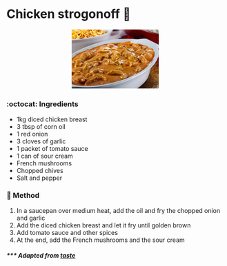 
# Chicken strogonoff :chicken: 

<p align="center">
  <img alt="chocolate-mousse" src="pics/chicken-strogonoff.png" width="40%">
</p>

### :octocat: Ingredients

- 1kg diced chicken breast
- 3 tbsp of corn oil
- 1 red onion
- 3 cloves of garlic
- 1 packet of tomato sauce
- 1 can of sour cream
- French mushrooms
- Chopped chives
- Salt and pepper

### :construction: Method

1. In a saucepan over medium heat, add the oil and fry the chopped onion and garlic
2. Add the diced chicken breast and let it fry until golden brown
3. Add tomato sauce and other spices
4. At the end, add the French mushrooms and the sour cream

##### *** Adapted from [taste](https://www.taste.com.au/recipes/chicken-strogonoff/65b02a88-a8a6-4e71-b3a5-68c29b7b59a9)
